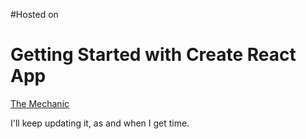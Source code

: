 #Hosted on 
# Getting Started with Create React App
[The Mechanic](https://themechanic-48b45.web.app)

I'll keep updating it, as and when I get time.
